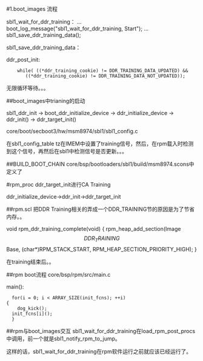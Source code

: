 #1.boot_images 流程

sbl1_wait_for_ddr_training：
	...
	boot_log_message("sbl1_wait_for_ddr_training, Start");
	...
	sbl1_save_ddr_training_data();

sbl1_save_ddr_training_data：
	

ddr_post_init:

	    while( ((*ddr_training_cookie) != DDR_TRAINING_DATA_UPDATED) &&
           ((*ddr_training_cookie) != DDR_TRAINING_DATA_NOT_UPDATED));

无限循环等待。。。

##boot_images中trianing的启动

sbl1_ddr_init -> boot_ddr_initialize_device -> ddr_initialize_device -> ddr_init() -> ddr_target_init()

core/boot/secboot3/hw/msm8974/sbl1/sbl1_config.c

在sbl1_config_table tz在IMEM中设置了training信号，然后，在rpm载入时检测到这个信号，再然后在sbl1中检测信号是否更新。。。


##BUILD_BOOT_CHAIN
core/bsp/bootloaders/sbl1/build/msm8974.scons中定义了

#rpm_proc
ddr_target_init进行CA Training

ddr_initialize_device->ddr_init->ddr_target_init

##rpm.scl
把DDR Training相关的弄成一个DDR_TRAINING节的原因是为了节省内存。。

void rpm_ddr_training_complete(void)
{
  rpm_heap_add_section(Image$$DDR_TRAINING$$Base, (char*)RPM_STACK_START, RPM_HEAP_SECTION_PRIORITY_HIGH);
}

在training结束后。。

##rpm boot流程
core/bsp/rpm/src/main.c

main():

	  for(i = 0; i < ARRAY_SIZE(init_fcns); ++i)
	{
    	dog_kick();
  	  init_fcns[i]();
	  }

##rpm与boot_images交互
sbl1_wait_for_ddr_training在load_rpm_post_procs中调用，前一个就是sbl1_notify_rpm_to_jump。

这样的话，sbl1_wait_for_ddr_training在rpm软件运行之前就应该已经运行了。


